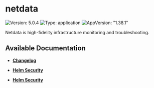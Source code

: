 # netdata

![Version: 5.0.4](https://img.shields.io/badge/Version-5.0.4-informational?style=flat-square) ![Type: application](https://img.shields.io/badge/Type-application-informational?style=flat-square) ![AppVersion: "1.38.1"](https://img.shields.io/badge/AppVersion-"1.38.1"-informational?style=flat-square)

Netdata is high-fidelity infrastructure monitoring and troubleshooting.

## Available Documentation

- [**Changelog**](CHANGELOG)

- [**Helm Security**](container-security)

- [**Helm Security**](helm-security)

